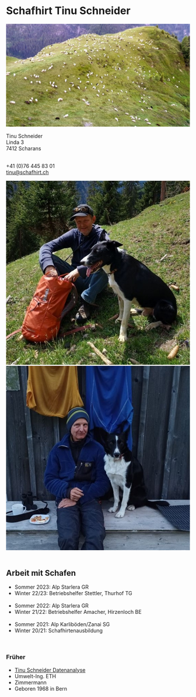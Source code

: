 
# Schafhirt Tinu Schneider

![sheep](./docs/assets/sheep.jpg)

<div class="d-flex justify-content-center">
  <div class="p-2" style="shrink: 0;">
  Tinu Schneider <br>   
  Linda 3    <br>
  7412 Scharans <br><br>
    
  +41 (0)76 445 83 01   <br>
  <a href="mailto:tinu@schafhirt.ch">tinu@schafhirt.ch</a> <br>
  </div>
  
  <div class="p-2">
    <img src="./docs/assets/tinu_I.jpg" alt="tinu 1" max-width="300px"  >
  </div>

  <div class="p-2"  >
    <img src="./docs/assets/tinu_II.jpg" alt="tinu 2" >
  </div>
</div>


<br>

## Arbeit mit Schafen

- Sommer 2023: Alp Starlera GR
- Winter 22/23: Betriebshelfer Stettler, Thurhof TG <br> <br>
- Sommer 2022: Alp Starlera GR
- Winter 21/22: Betriebshelfer Amacher, Hirzenloch BE <br> <br>
- Sommer 2021: Alp Karliböden/Zanai SG
- Winter 20/21: Schafhirtenausbildung

<br>

### Früher
- <a href="https://tinuschneider.ch" target="_blank">Tinu Schneider Datenanalyse</a>
- Umwelt-Ing. ETH
- Zimmermann
- Geboren 1968 in Bern

